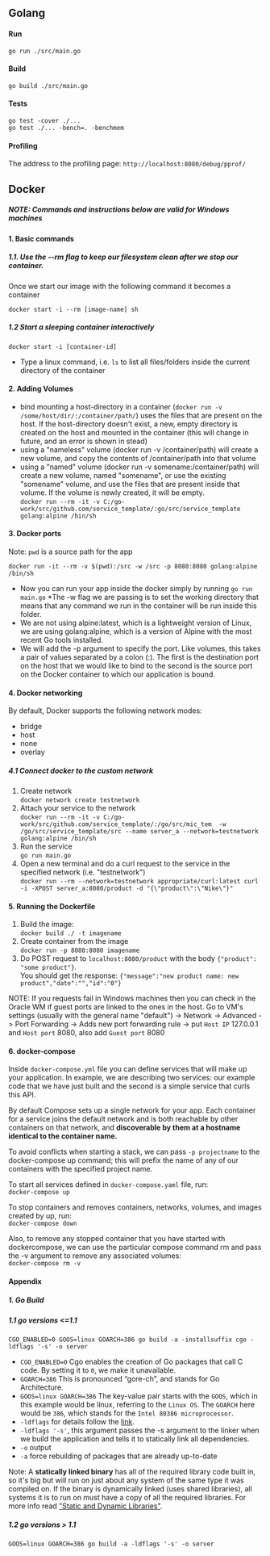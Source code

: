 ## Golang
#### Run
`go run ./src/main.go`
#### Build
`go build ./src/main.go`
#### Tests
`go test -cover ./...` <br/>
`go test ./... -bench=. -benchmem` <br/>
#### Profiling
The address to the profiling page: `http://localhost:8080/debug/pprof/`

## Docker 
##### NOTE: Commands and instructions below are valid for Windows machines
#### 1. Basic commands
##### 1.1. Use the --rm flag to keep our filesystem clean after we stop our container. <br/>
Once we start our image with the following command it becomes a container <br/>

 `docker start -i --rm [image-name] sh`
##### 1.2 Start a sleeping container interactively <br/>
`docker start -i [container-id]`
* Type a linux command, i.e. `ls` to list all files/folders inside the current directory of the container
#### 2. Adding  Volumes
* bind mounting a host-directory in a container (`docker run -v /some/host/dir/:/container/path/`) uses the files that are
 present on the host. If the host-directory doesn't exist, a new, empty directory is created on the host and mounted in 
 the container (this will change in future, and an error is shown in stead)
* using a "nameless" volume (docker run -v /container/path) will create a new volume, and copy the contents of /container/path into that volume
* using a "named" volume (docker run -v somename:/container/path) will create a new volume, named "somename", or use 
the existing "somename" volume, and use the files that are present inside that volume. If the volume is newly created, 
it will be empty. <br/>
`docker run --rm -it -v C:/go-work/src/github.com/service_template/:go/src/service_template golang:alpine /bin/sh`

#### 3. Docker ports
Note: `pwd` is a source path for the app <br>

`docker run -it --rm -v $(pwd):/src -w /src -p 8080:8080 golang:alpine /bin/sh`
* Now you can run your app inside the docker simply by running `go run main.go` 
*The -w flag we are passing is to set the working directory that means that any command we
run in the container will be run inside this folder.
* We are not using alpine:latest, which is a lightweight
version of Linux, we are using golang:alpine, which is a version of Alpine with the most
recent Go tools installed.
* We will add the -p argument to specify the port. Like volumes,
this takes a pair of values separated by a colon (:). The first is the destination port on the
host that we would like to bind to the second is the source port on the Docker container to
which our application is bound.

#### 4. Docker networking

By default, Docker supports the following
network modes:
* bridge
* host
* none
* overlay

##### 4.1 Connect docker to the custom network
1. Create network <br/>
`docker network create testnetwork`<br/>
2. Attach your service to the network <br/>
`docker run --rm -it -v C:/go-work/src/github.com/service_template/:/go/src/mic_tem  -w /go/src/service_template/src --name server_a --network=testnetwork golang:alpine /bin/sh` <br/>
3. Run the service <br/>
`go run main.go` <br/>
4. Open a new terminal and do a curl request to the service in the specified network (i.e. "testnetwork") <br/>
`docker run --rm --network=testnetwork appropriate/curl:latest curl -i -XPOST server_a:8080/product -d "{\"product\":\"Nike\"}"` 

#### 5. Running the Dockerfile
1. Build the image: <br/>
`docker build ./ -t imagename`
2. Create container from the image <br/>
`docker run -p 8080:8080 imagename`
3. Do POST request to `localhost:8080/product` with the body `{"product": "some product"}`. <br/>
You should get the response: `{"message":"new product name: new product","date":"","id":"0"}`

NOTE: If you requests fail in Windows machines then you can check in the Oracle WM if guest ports are linked to the ones in the host. 
Go to VM's settings (usually with the general name "default") -> Network -> Advanced -> Port Forwarding -> Adds new port forwarding rule 
-> put `Host IP` 127.0.0.1 and `Host port` 8080, also add `Guest port` 8080

#### 6. docker-compose 
Inside `docker-compose.yml` file you can define services that will
make up your application. In example, we are describing two services:
our example code that we have just built and the second is a simple service that curls
this API.

By default Compose sets up a single network for your app. Each container for a service joins the default network and 
is both reachable by other containers on that network, and <b> discoverable by them at a hostname identical to the container name.</b>

To avoid conflicts when starting a stack, we can pass `-p projectname` to the docker-compose up 
command; this will prefix the name of any of our containers with the specified project name.

To start all services defined in `docker-compose.yaml` file, run: <br/>
 `docker-compose up` 

To stop containers and removes containers, networks, volumes, and images created by up, run: <br/>
`docker-compose down`

Also, to remove any stopped container that you have started with dockercompose,
we can use the particular compose command rm and pass the -v argument to
remove any associated volumes: <br/>
`docker-compose rm -v`

#### Appendix

##### 1. Go Build
##### 1.1 go versions <=1.1
`CGO_ENABLED=0 GOOS=linux GOARCH=386 go build -a -installsuffix cgo -ldflags '-s' -o server` <br/>
* `CGO_ENABLED=0`  Cgo enables the creation of Go packages that call C code. By setting it to `0`, we make it unavailable. 
*  `GOARCH=386` This is pronounced “gore-ch”, and stands for Go Architecture. 
* `GOOS=linux GOARCH=386` The key-value pair starts with the `GOOS`, which in this example would be linux, referring to the `Linux OS`. The `GOARCH`
 here would be `386`, which stands for the `Intel 80386 microprocessor`.
 * `-ldflags` for details follow the [link](https://www.digitalocean.com/community/tutorials/using-ldflags-to-set-version-information-for-go-applications).
 * `-ldflags '-s'`, this argument passes the -s argument to the linker when we build the application and tells it to 
 statically link all dependencies.
 * `-o`  output
 * `-a` force rebuilding of packages that are already up-to-date
 
 Note: A **statically linked binary** has all of the required library code built in, so it's big but will run on just 
 about any system of the same type it was compiled on. If the binary is dynamically linked (uses shared libraries), all
 systems it is to run on must have a copy of all the required libraries. 
 For more info read ["Static and Dynamic Libraries"](https://www.geeksforgeeks.org/static-vs-dynamic-libraries/). 
 
 ##### 1.2 go versions > 1.1
`GOOS=linux GOARCH=386 go build -a -ldflags '-s' -o server` <br/>